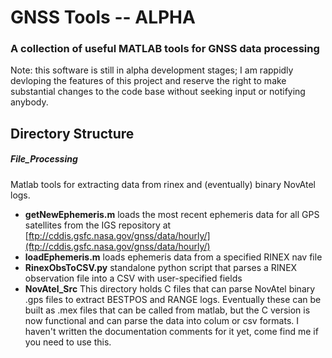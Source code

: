 # GNSS Tools -- ALPHA
### A collection of useful MATLAB tools for GNSS data processing
Note: this software is still in alpha development stages; I am rappidly
devloping the features of this project and reserve the right to make 
substantial changes to the code base without seeking input or notifying 
anybody.



## Directory Structure
##### File\_Processing
Matlab tools for extracting data from rinex and (eventually) binary NovAtel
logs. 

- **getNewEphemeris.m** loads the most recent ephemeris data for all GPS 
satellites from the IGS repository at 
[ftp://cddis.gsfc.nasa.gov/gnss/data/hourly/](ftp://cddis.gsfc.nasa.gov/gnss/data/hourly/)
- **loadEphemeris.m** loads ephemeris data from a specified RINEX nav file
- **RinexObsToCSV.py** standalone python script that parses a RINEX 
observation file into a CSV with user-specified fields
- **NovAtel\_Src** This directory holds C files that can parse NovAtel binary
.gps files to extract BESTPOS and RANGE logs.  Eventually these can be built
as .mex files that can be called from matlab, but the C version is now
functional and can parse the data into colum or csv formats.  I haven't written
the documentation comments for it yet, come find me if you need to use this.
